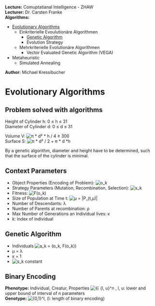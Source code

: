 **Lecture:** Comuptatianal Intelligence - ZHAW  
**Lecturer:** Dr. Carsten Franke  
**Algorithms:**  
- [Evolutionary Algorithms](https://github.com/kressi/evolutionary-algorithms#evolutionary-algorithms)
  - Einkriterielle Evoulutionäre Algorithmen  
    - [Genetic Algorithm](https://github.com/kressi/evolutionary-algorithms#genetic-algorithm)
    - Evolution Strategy
  - Mehrkriterielle Evolutionäre Algorithmen
    - Vector Evaluated Genetic Algorithm (VEGA)
- Metaheuristic  
  - Simulated Annealing

**Author:** Michael Kressibucher


# Evolutionary Algorithms

## Problem solved with algorithms
Height of Cylinder h:   0 ≤ h ≤ 31  
Diameter of Cylinder d: 0 ≤ d ≤ 31  

Volume V: ![π * d² * h / 4 ≥ 300](http://mathurl.com/pqc4j8g.png)  
Surface S: ![π * d² / 2 + π * d *h](http://mathurl.com/mrsqgnw.png)  

By a genetic algorithm, diameter and height have to be determined, such that the surface of the cylinder is minimal.


## Context Parameters
- Object Properties (Encoding of Problem): ![o_k](http://mathurl.com/l2pxyl8.png)
- Strategy Parameters (Mutation, Recombination, Selection): ![s_k](http://mathurl.com/mrt835g.png)
- Fitness: ![F(o_k)](http://mathurl.com/p45qp4l.png)
- Size of Population at Time t: ![μ = |P_(t,μ)|](http://mathurl.com/m5f9k7x.png)
- Number of Descendants: λ
- Number of Parents at recombination: ρ
- Max Number of Generations an Individual lives: κ
- k: index of individual

## Genetic Algorithm
- Individuals ![a_k = (o_k, F(o_k))](http://mathurl.com/mxxd7aq.png)
- μ = λ
- κ = 1
- ![s_k](http://mathurl.com/mrt835g.png) constant

## Binary Encoding
**Phenotype:** Individual, Creatur, Properties ![∈ {l, u}^n](http://mathurl.com/mx3yovt.png) , l, u: lower and upper bound of interval of n parameters  
**Genotype:** ![{0,1}^l](http://mathurl.com/nzs2mrm.png), (l: length of binary encoding)
